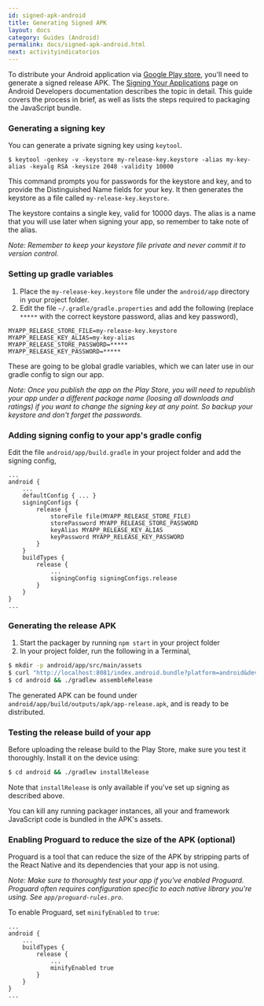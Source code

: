 ```yaml
---
id: signed-apk-android
title: Generating Signed APK
layout: docs
category: Guides (Android)
permalink: docs/signed-apk-android.html
next: activityindicatorios
---
```


To distribute your Android application via [Google Play store](https://play.google.com/store), you'll need to generate a signed release APK. The [Signing Your Applications](https://developer.android.com/tools/publishing/app-signing.html) page on Android Developers documentation describes the topic in detail. This guide covers the process in brief, as well as lists the steps required to packaging the JavaScript bundle.

### Generating a signing key

You can generate a private signing key using `keytool`.

    $ keytool -genkey -v -keystore my-release-key.keystore -alias my-key-alias -keyalg RSA -keysize 2048 -validity 10000

This command prompts you for passwords for the keystore and key, and to provide the Distinguished Name fields for your key. It then generates the keystore as a file called `my-release-key.keystore`.

The keystore contains a single key, valid for 10000 days. The alias is a name that you will use later when signing your app, so remember to take note of the alias.

_Note: Remember to keep your keystore file private and never commit it to version control._

### Setting up gradle variables

1. Place the `my-release-key.keystore` file under the `android/app` directory in your project folder.
2. Edit the file `~/.gradle/gradle.properties` and add the following (replace `*****` with the correct keystore password, alias and key password),

```
MYAPP_RELEASE_STORE_FILE=my-release-key.keystore
MYAPP_RELEASE_KEY_ALIAS=my-key-alias
MYAPP_RELEASE_STORE_PASSWORD=*****
MYAPP_RELEASE_KEY_PASSWORD=*****
```

These are going to be global gradle variables, which we can later use in our gradle config to sign our app.

_Note: Once you publish the app on the Play Store, you will need to republish your app under a different package name (loosing all downloads and ratings) if you want to change the signing key at any point. So backup your keystore and don't forget the passwords._

### Adding signing config to your app's gradle config

Edit the file `android/app/build.gradle` in your project folder and add the signing config,

```
...
android {
    ...
    defaultConfig { ... }
    signingConfigs {
        release {
            storeFile file(MYAPP_RELEASE_STORE_FILE)
            storePassword MYAPP_RELEASE_STORE_PASSWORD
            keyAlias MYAPP_RELEASE_KEY_ALIAS
            keyPassword MYAPP_RELEASE_KEY_PASSWORD
        }
    }
    buildTypes {
        release {
            ...
            signingConfig signingConfigs.release
        }
    }
}
...
```

### Generating the release APK

1. Start the packager by running `npm start` in your project folder
2. In your project folder, run the following in a Terminal,

```sh
$ mkdir -p android/app/src/main/assets
$ curl "http://localhost:8081/index.android.bundle?platform=android&dev=false&minify=true" -o "android/app/src/main/assets/index.android.bundle"
$ cd android && ./gradlew assembleRelease
```

The generated APK can be found under `android/app/build/outputs/apk/app-release.apk`, and is ready to be distributed.

### Testing the release build of your app

Before uploading the release build to the Play Store, make sure you test it thoroughly. Install it on the device using:

```sh
$ cd android && ./gradlew installRelease
```

Note that `installRelease` is only available if you've set up signing as described above.

You can kill any running packager instances, all your and framework JavaScript code is bundled in the APK's assets. 

### Enabling Proguard to reduce the size of the APK (optional)

Proguard is a tool that can reduce the size of the APK by stripping parts of the React Native and its dependencies that your app is not using.

_Note: Make sure to thoroughly test your app if you've enabled Proguard. Proguard often requires configuration specific to each native library you're using. See `app/proguard-rules.pro`._

To enable Proguard, set `minifyEnabled` to `true`:

```
...
android {
    ...
    buildTypes {
        release {
            ...
            minifyEnabled true
        }
    }
}
...
```
